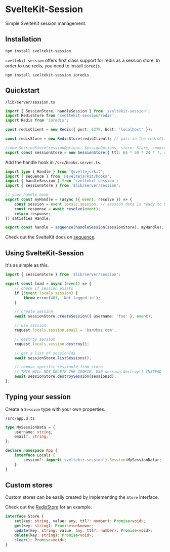 # SvelteKit-Session

Simple SvelteKit session management.

## Installation

```
npm install sveltekit-session
```

`sveltekit-session` offers first class support for redis as a session store. In order to use redis, you need to install `ioredis`.

```
npm install sveltekit-session ioredis
```

## Quickstart

`/lib/server/session.ts`

```ts
import { SessionStore, handleSession } from 'sveltekit-session';
import RedisStore from 'sveltekit-session/redis';
import Redis from 'ioredis';

const redisClient = new Redis({ port: 6379, host: 'localhost' });

const redisStore = new RedisStore(redisClient); // pass in the redisClient

//new SessionStore(sessionOptions: SessionOptions, store: Store, cookieOptions?: CookieOptions)
export const sessionStore = new SessionStore({ ttl: 60 * 60 * 24 * 7, refreshSession: true }, redisStore, { path: '/' });
```

Add the handle hook in `/src/hooks.server.ts`.

```ts
import type { Handle } from '@sveltejs/kit';
import { sequence } from '@sveltejs/kit/hooks';
import { handleSession } from 'sveltekit-session';
import { sessionStore } from '$lib/server/session';

// your handle hook
export const myHandle = (async ({ event, resolve }) => {
	const session = event.locals.session; // session data is ready to be accessed
	const response = await resolve(event);
	return response;
}) satisfies Handle;

export const handle = sequence(handleSession(sessionStore), myHandle); // make sure to add handleSession before any other hooks that make use of the session
```

Check out the SvelteKit docs on [sequence](https://kit.svelte.dev/docs/modules#sveltejs-kit-hooks-sequence).

## Using SvelteKit-Session

It's as simple as this.

```ts
import { sessionStore } from '$lib/server/session';

export const load = async (event) => {
	// check if session exists
	if (!event.locals.session) {
		throw error(401, 'Not logged in');
	}

	// create session
	await sessionStore.createSession({ username: 'foo' }, event);

	// use session
	request.locals.session.email = 'bar@baz.com';

	// destroy session
	request.locals.session.destroy();

	// get a list of sessionIds
	await sessionStore.listSessions();

	// remove specific sessionId from store
	// THIS WILL NOT DELETE THE COOKIE. USE session.destroy() INSTEAD
	await sessionStore.destroySession(sessionId);
};
```

## Typing your session

Create a `Session` type with your own properties.

`/src/app.d.ts`

```ts
type MySessionData = {
	username: string;
	email?: string;
};

declare namespace App {
	interface Locals {
		session?: import('sveltekit-session').Session<MySessionData>;
	}
}
```

## Custom stores

Custom stores can be easily created by implementing the `Store` interface.

Check out the [RedisStore](https://github.com/mc-0bit/sveltekit-session/tree/main/src/lib/redis.ts) for an example.

```ts
interface Store {
	set(key: string, value: any, ttl?: number): Promise<void>;
	get(key: string): Promise<unknown>;
	update(key: string, value: any, ttl?: number): Promise<void>;
	delete(key: string): Promise<void>;
	clear(): Promise<void>;
}
```
